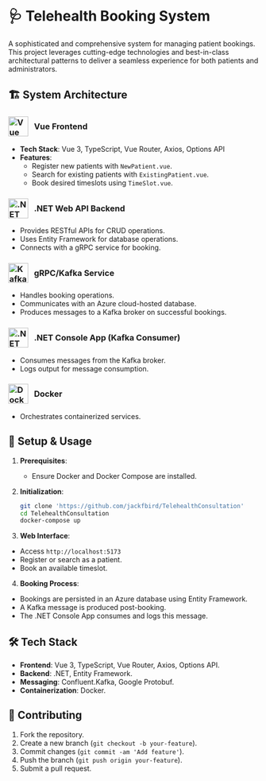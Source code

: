 # 🩺 Telehealth Booking System

A sophisticated and comprehensive system for managing patient bookings. This project leverages cutting-edge technologies and best-in-class architectural patterns to deliver a seamless experience for both patients and administrators.

## 🏗️ System Architecture

### <img src="https://skillicons.dev/icons?i=vue" alt="Vue Logo" width="40" height="40" valign="middle"> &nbsp; <span style="vertical-align: middle;">Vue Frontend</span>
- **Tech Stack**: Vue 3, TypeScript, Vue Router, Axios, Options API
- **Features**:
  - Register new patients with `NewPatient.vue`.
  - Search for existing patients with `ExistingPatient.vue`.
  - Book desired timeslots using `TimeSlot.vue`.

### <img src="https://skillicons.dev/icons?i=dotnet" alt=".NET Logo" width="40" height="40" valign="middle"> &nbsp; <span style="vertical-align: middle;">.NET Web API Backend</span>
- Provides RESTful APIs for CRUD operations.
- Uses Entity Framework for database operations.
- Connects with a gRPC service for booking.

### <img src="https://skillicons.dev/icons?i=kafka" alt="Kafka Logo" width="40" height="40" valign="middle"> &nbsp; <span style="vertical-align: middle;">gRPC/Kafka Service</span>
- Handles booking operations.
- Communicates with an Azure cloud-hosted database.
- Produces messages to a Kafka broker on successful bookings.

### <img src="https://skillicons.dev/icons?i=dotnet" alt=".NET Logo" width="40" height="40" valign="middle"> &nbsp; <span style="vertical-align: middle;">.NET Console App (Kafka Consumer)</span>
- Consumes messages from the Kafka broker.
- Logs output for message consumption.

### <img src="https://skillicons.dev/icons?i=docker" alt="Docker Logo" width="40" height="40" valign="middle"> &nbsp; <span style="vertical-align: middle;">Docker</span>
- Orchestrates containerized services.

## 🔧 Setup & Usage

1. **Prerequisites**:
   - Ensure Docker and Docker Compose are installed.
  
2. **Initialization**:
   ```bash
   git clone 'https://github.com/jackfbird/TelehealthConsultation'
   cd TelehealthConsultation
   docker-compose up

3. **Web Interface**:
- Access `http://localhost:5173`
- Register or search as a patient.
- Book an available timeslot.

4. **Booking Process**:
- Bookings are persisted in an Azure database using Entity Framework.
- A Kafka message is produced post-booking.
- The .NET Console App consumes and logs this message.

## 🛠️ Tech Stack

- **Frontend**: Vue 3, TypeScript, Vue Router, Axios, Options API.
- **Backend**: .NET, Entity Framework.
- **Messaging**: Confluent.Kafka, Google Protobuf.
- **Containerization**: Docker.

## 🤝 Contributing

1. Fork the repository.
2. Create a new branch (`git checkout -b your-feature`).
3. Commit changes (`git commit -am 'Add feature'`).
4. Push the branch (`git push origin your-feature`).
5. Submit a pull request.

